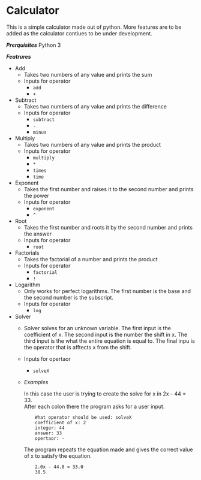 # Calculator

This is a simple calculator made out of python. More features are to be added as the calculator contiues to be under development.

***Prerquisites***
Python 3

***Featrures***

*   Add
    *   Takes two numbers of any value and prints the sum
    *   Inputs for operator
        *   `add`
        *   `+`
*   Subtract
    *   Takes two numbers of any value and prints the difference
    *   Inputs for operator
        *   `subtract`
        *   `-`
        *   `minus`
*   Multiply
    *   Takes two numbers of any value and prints the product
    *   Inputs for operator
        *   `multiply`
        *   `*`
        *   `times`
        *   `time`
*   Exponent
    *   Takes the first number and raises it to the second number and prints the power
    *   Inputs for operator
        *   `exponent`
        *   `^`
*   Root
    *   Takes the first number and roots it by the second number and prints the answer
    *   Inputs for operator
        *   `root`
*   Factorials
    *   Takes the factorial of a number and prints the product
    *   Inputs for operator
        *   `factorial`
        *   `!`
*   Logarithm
    *   Only works for perfect logarithms. The first number is the base and the second number is the subscript.
    *   Inputs for operator
        *   `log`
*   Solver
    *   Solver solves for an unknown variable. The first input is the coefficient of x. The second input is the number the shift in x. The third input is the what the entire equation is equal to. The final inpu is the operator that is afftects x from the shift.
    *   Inputs for opertaor
        *   `solveX`
    *  *Examples*  
        
        In this case the user is trying to create the solve for x in 2x - 44 = 33.  
        After each colon there the program asks for a user input.
            
        ```
            What operator should be used: solveX
            coefficient of x: 2
            integer: 44
            answer: 33
            opertaor: -
        ```
        
        The program repeats the equation made and gives the correct value of x to satisfy the equation.

        ```
            2.0x - 44.0 = 33.0
            38.5 